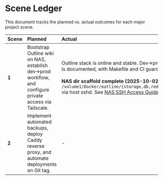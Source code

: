 # Scene Ledger

This document tracks the planned vs. actual outcomes for each major project scene.

| Scene | Planned                                                                                                 | Actual                                                                                                                                                                                                                                                                                        | Deltas & Notes                                                                                                                                                                                | Status      |
| :---- | :------------------------------------------------------------------------------------------------------ | :-------------------------------------------------------------------------------------------------------------------------------------------------------------------------------------------------------------------------------------------------------------------------------------------- | :-------------------------------------------------------------------------------------------------------------------------------------------------------------------------------------------- | :---------- |
| **1** | Bootstrap Outline wiki on NAS, establish dev→prod workflow, and configure private access via Tailscale. | Outline stack is online and stable. Dev→prod workflow is documented, with Makefile and CI guardrails.<br/><br/>**NAS dir scaffold complete (2025-10-02):** Created `/volume1/Docker/outline/{storage,db,redis,uploads}` via host sshd. See [NAS SSH Access Guide](./NAS_SSH_ACCESS_GUIDE.md). | **Backup path deferred**: Creation of `/volume1/Shared/backups/outline` moved to Scene 2.<br/><br/>**Post-mortem:** Overcame Tailscale sandbox issue by using host sshd for filesystem tasks. | **Closed**  |
| **2** | Implement automated backups, deploy Caddy reverse proxy, and automate deployments on Git tag.           | -                                                                                                                                                                                                                                                                                             | -                                                                                                                                                                                             | **Planned** |
